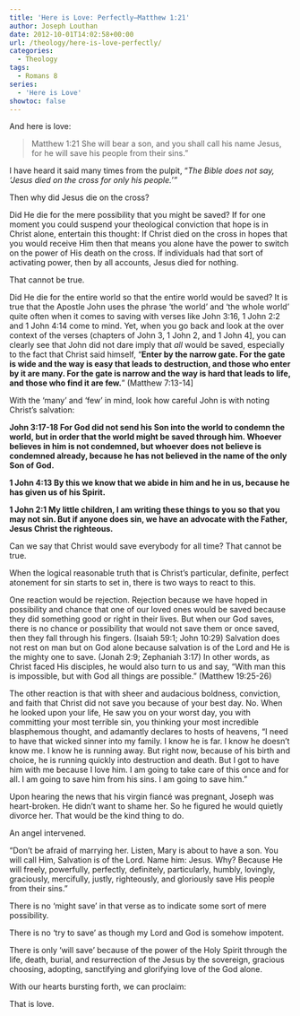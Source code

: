 ```yaml
---
title: 'Here is Love: Perfectly—Matthew 1:21'
author: Joseph Louthan
date: 2012-10-01T14:02:58+00:00
url: /theology/here-is-love-perfectly/
categories:
  - Theology
tags:
  - Romans 8
series:
  - 'Here is Love'
showtoc: false
---
```

And here is love:

> Matthew 1:21 She will bear a son, and you shall call his name Jesus, for he will save his people from their sins.”

I have heard it said many times from the pulpit, “_The Bible does not say, ‘Jesus died on the cross for only his people.’”_

Then why did Jesus die on the cross?

Did He die for the mere possibility that you might be saved? If for one moment you could suspend your theological conviction that hope is in Christ alone, entertain this thought: If Christ died on the cross in hopes that you would receive Him then that means you alone have the power to switch on the power of His death on the cross. If individuals had that sort of activating power, then by all accounts, Jesus died for nothing.

That cannot be true.

Did He die for the entire world so that the entire world would be saved? It is true that the Apostle John uses the phrase ‘the world’ and ‘the whole world’ quite often when it comes to saving with verses like John 3:16, 1 John 2:2 and 1 John 4:14 come to mind. Yet, when you go back and look at the over context of the verses (chapters of John 3, 1 John 2, and 1 John 4], you can clearly see that John did not dare imply that _all_ would be saved, especially to the fact that Christ said himself, “**Enter by the narrow gate. For the gate is wide and the way is easy that leads to destruction, and those who enter by it are many. For the gate is narrow and the way is hard that leads to life, and those who find it are few.**” (Matthew 7:13-14]

With the ‘many’ and ‘few’ in mind, look how careful John is with noting Christ’s salvation:

**John 3:17-18 For God did not send his Son into the world to condemn the world, but in order that the world might be saved through him. Whoever believes in him is not condemned, but whoever does not believe is condemned already, because he has not believed in the name of the only Son of God.**

**1 John 4:13 By this we know that we abide in him and he in us, because he has given us of his Spirit.**

**1 John 2:1 My little children, I am writing these things to you so that you may not sin. But if anyone does sin, we have an advocate with the Father, Jesus Christ the righteous.**

Can we say that Christ would save everybody for all time? That cannot be true.

When the logical reasonable truth that is Christ’s particular, definite, perfect atonement for sin starts to set in, there is two ways to react to this.

One reaction would be rejection. Rejection because we have hoped in possibility and chance that one of our loved ones would be saved because they did something good or right in their lives. But when our God saves, there is no chance or possibility that would not save them or once saved, then they fall through his fingers. (Isaiah 59:1; John 10:29) Salvation does not rest on man but on God alone because salvation is of the Lord and He is the mighty one to save. (Jonah 2:9; Zephaniah 3:17) In other words, as Christ faced His disciples, he would also turn to us and say, “With man this is impossible, but with God all things are possible.” (Matthew 19:25-26)

The other reaction is that with sheer and audacious boldness, conviction, and faith that Christ did not save you because of your best day. No. When he looked upon your life, He saw you on your worst day, you with committing your most terrible sin, you thinking your most incredible blasphemous thought, and adamantly declares to hosts of heavens, “I need to have that wicked sinner into my family. I know he is far. I know he doesn’t know me. I know he is running away. But right now, because of his birth and choice, he is running quickly into destruction and death. But I got to have him with me because I love him. I am going to take care of this once and for all. I am going to save him from his sins. I am going to save him.”

Upon hearing the news that his virgin fiancé was pregnant, Joseph was heart-broken. He didn’t want to shame her. So he figured he would quietly divorce her. That would be the kind thing to do.

An angel intervened.

“Don’t be afraid of marrying her. Listen, Mary is about to have a son. You will call Him, Salvation is of the Lord. Name him: Jesus. Why? Because He will freely, powerfully, perfectly, definitely, particularly, humbly, lovingly, graciously, mercifully, justly, righteously, and gloriously save His people from their sins.”

There is no ‘might save’ in that verse as to indicate some sort of mere possibility.

There is no ‘try to save’ as though my Lord and God is somehow impotent.

There is only ‘will save’ because of the power of the Holy Spirit through the life, death, burial, and resurrection of the Jesus by the sovereign, gracious choosing, adopting, sanctifying and glorifying love of the God alone.

With our hearts bursting forth, we can proclaim:

That is love.
